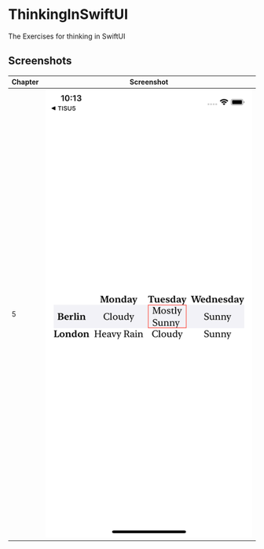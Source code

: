 # ThinkingInSwiftUI
The Exercises for thinking in SwiftUI

## Screenshots
|Chapter | Screenshot |
| --- | --- |
| 5 | ![](screens/chapter5.png)|
